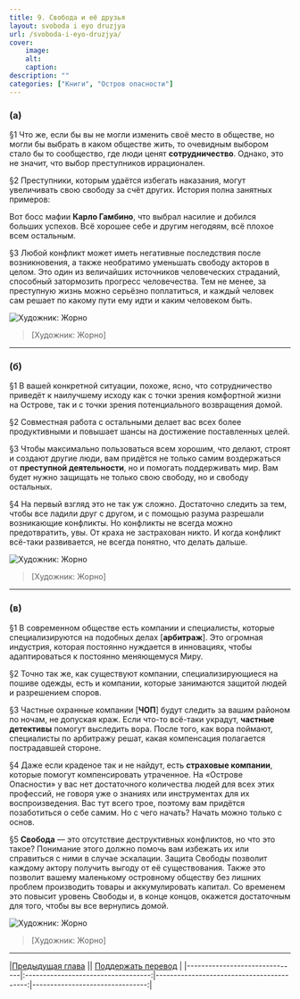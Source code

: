 ```yaml
---
title: 9. Свобода и её друзья
layout: svoboda i eyo druzjya
url: /svoboda-i-eyo-druzjya/
cover:
    image:
    alt: 
    caption: 
description: ""
categories: ["Книги", "Остров опасности"]
---
```


### <h3>(а)</h3>

§1 Что же, если бы вы не могли изменить своё место в обществе, но могли бы выбрать в каком обществе жить, то очевидным выбором стало бы то сообщество, где люди ценят **сотрудничество**. Однако, это не значит, что выбор преступников иррационален.

§2 Преступники, которым удаётся избегать наказания, могут увеличивать свою свободу за счёт других. История полна занятных примеров:

Вот босс мафии **Карло Гамбино**, что выбрал насилие и добился больших успехов. Всё хорошее себе и другим негодяям, всё плохое всем остальным.

§3 Любой конфликт может иметь негативные последствия после возникновения, а также необратимо уменьшать свободу акторов в целом. Это один из величайших источников человеческих страданий, способный затормозить прогресс человечества. Тем не менее, за преступную жизнь можно серьёзно поплатиться, и каждый человек сам решает по какому пути ему идти и каким человеком быть.


![Художник: Жорно](/img/books/antologiya-anarho-kapitalizma/3.jpg "")
>[Художник: Жорно]

-----

### <h3>(б)</h3>

§1 В вашей конкретной ситуации, похоже, ясно, что сотрудничество приведёт к наилучшему исходу как с точки зрения комфортной жизни на Острове, так и с точки зрения потенциального возвращения домой.

§2 Совместная работа с остальными делает вас всех более продуктивными и повышает шансы на достижение поставленных целей.

§3 Чтобы максимально пользоваться всем хорошим, что делают, строят и создают другие люди, вам придётся не только самим воздержаться от **преступной деятельности**, но и помогать поддерживать мир. Вам будет нужно защищать не только свою свободу, но и свободу остальных.

§4 На первый взгляд это не так уж сложно. Достаточно следить за тем, чтобы все ладили друг с другом, и с помощью разума разрешали возникающие конфликты. Но конфликты не всегда можно предотвратить, увы. От краха не застрахован никто. И когда конфликт всё-таки развивается, не всегда понятно, что делать дальше.

![Художник: Жорно](/img/books/antologiya-anarho-kapitalizma/4.jpg "")
>[Художник: Жорно]

-----

### <h3>(в)</h3>

§1 В современном обществе есть компании и специалисты, которые специализируются на подобных делах [**арбитраж**]. Это огромная индустрия, которая постоянно нуждается в инновациях, чтобы адаптироваться к постоянно меняющемуся Миру.

§2 Точно так же, как существуют компании, специализирующиеся на пошиве одежды, есть и компании, которые занимаются защитой людей и разрешением споров.

§3 Частные охранные компании [**ЧОП**] будут следить за вашим районом по ночам, не допуская краж. Если что-то всё-таки украдут, **частные детективы** помогут выследить вора. После того, как вора поймают, специалисты по арбитражу решат, какая компенсация полагается пострадавшей стороне.

§4 Даже если краденое так и не найдут, есть **страховые компании**, которые помогут компенсировать утраченное. На «Острове Опасности» у вас нет достаточного количества людей для всех этих профессий, не говоря уже о знаниях или инструментах для их воспроизведения. Вас тут всего трое, поэтому вам придётся позаботиться о себе самим. Но с чего начать? Начать можно только с основ.

§5 **Свобода** — это отсутствие деструктивных конфликтов, но что это такое? Понимание этого должно помочь вам избежать их или справиться с ними в случае эскалации. Защита Свободы позволит каждому актору получить выгоду от её существования. Также это позволит вашему маленькому островному обществу без лишних проблем производить товары и аккумулировать капитал. Со временем это повысит уровень Свободы и, в конце концов, окажется достаточным для того, чтобы вы все вернулись домой.

![Художник: Жорно](/img/books/antologiya-anarho-kapitalizma/1.jpg "")
>[Художник: Жорно]


-----

|[Предыдущая глава](/otnosheniya-win-win-kapitalizm/) |[]()| [Поддержать перевод](/0-ostrov-opasnosti/#h3поддержать-работуh3)    |
|-------------------------------|:-----------------------------------:|------------------------------------------:|--------------------------------:|